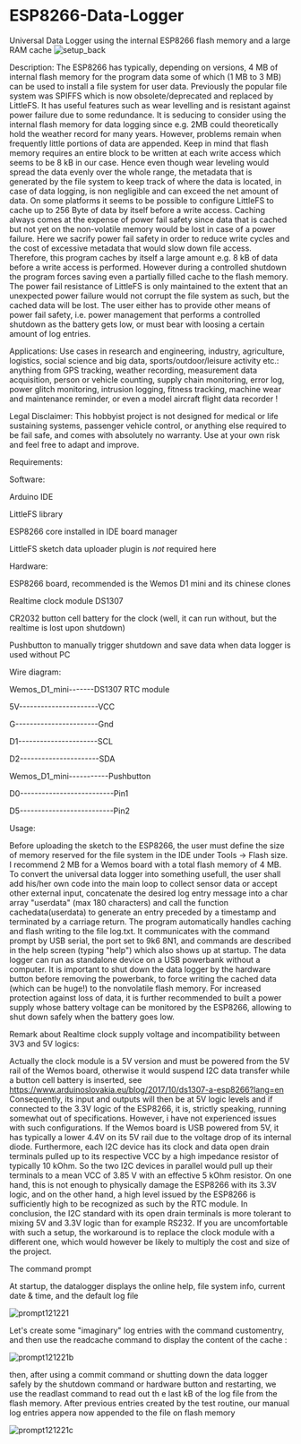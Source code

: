 # ESP8266-Data-Logger
Universal Data Logger using the internal ESP8266 flash memory and a large RAM cache
![setup_back](https://user-images.githubusercontent.com/96028811/145734998-5c2cf66e-1ac0-4642-8b1f-6f571b6b110a.jpg)

Description: 
The ESP8266 has typically, depending on versions, 4 MB of internal flash memory for the program data some of which (1 MB to 3 MB) can be used to install a file system for user data. Previously the popular file system was SPIFFS which is now obsolete/deprecated and replaced by LittleFS. It has useful features such as wear levelling and is resistant against power failure due to some redundance. It is seducing to consider using the internal flash memory for data logging since e.g. 2MB could theoretically hold the weather record for many years. However, problems remain when frequently little portions of data are appended. Keep in mind that flash memory requires an entire block to be written at each write access which seems to be 8 kB in our case. Hence even though wear leveling would spread the data evenly over the whole range, the metadata that is generated by the file system to keep track of where the data is located, in case of data logging, is non negligible and can exceed the net amount of data. On some platforms it seems to be possible to configure LittleFS to cache up to 256 Byte of data by itself before a write access. Caching always comes at the expense of power fail safety since data that is cached but not yet on the non-volatile memory would be lost in case of a power failure. Here we sacrify power fail safety in order to reduce write cycles and the cost of excessive metadata that would slow down file access. Therefore, this program caches by itself a large amount e.g. 8 kB of data before a write access is performed. However during a controlled shutdown the program forces saving even a partially filled cache to the flash memory. The power fail resistance of LittleFS is only maintained to the extent that an unexpected power failure would not corrupt the file system as such, but the cached data will be lost. The user either has to provide other means of power fail safety, i.e. power management that performs a controlled shutdown as the battery gets low, or must bear with loosing a certain amount of log entries.


Applications:
Use cases in research and engineering, industry, agriculture, logistics, social science and big data, sports/outdoor/leisure activity etc.: anything from GPS tracking, weather recording, measurement data acquisition, person or vehicle counting, supply chain monitoring, error log, power glitch monitoring, intrusion logging, fitness tracking, machine wear and maintenance reminder, or even a model aircraft flight data recorder ! 

Legal Disclaimer:
This hobbyist project is not designed for medical or life sustaining systems, passenger vehicle control, or anything else required to be fail safe, and comes with absolutely no warranty. Use at your own risk and feel free to adapt and improve.



Requirements:

Software:

Arduino IDE

LittleFS library

ESP8266 core installed in IDE board manager

LittleFS sketch data uploader plugin is *not* required here


Hardware:

ESP8266 board, recommended is the Wemos D1 mini and its chinese clones

Realtime clock module DS1307

CR2032 button cell battery for the clock (well, it can run without, but the realtime is lost upon shutdown)

Pushbutton to manually trigger shutdown and save data when data logger is used without PC



Wire diagram:

Wemos_D1_mini-------DS1307 RTC module

5V----------------------VCC

G-----------------------Gnd

D1----------------------SCL

D2----------------------SDA



Wemos_D1_mini-----------Pushbutton

D0--------------------------Pin1

D5--------------------------Pin2




Usage:

Before uploading the sketch to the ESP8266, the user must define the size of memory reserved for the file system in the IDE under Tools -> Flash size. I recommend 2 MB for a Wemos board with a total flash memory of 4 MB. To convert the universal data logger into something usefull, the user shall add his/her own code into the main loop to collect sensor data or accept other external input, concatenate the desired log entry message into a char array "userdata" (max 180 characters) and call the function cachedata(userdata) to generate an entry preceded by a timestamp and terminated by a carriage return. The program automatically handles caching and flash writing to the file log.txt. It communicates with the command prompt by USB serial, the port set to 9k6 8N1, and commands are described in the help screen (typing "help") which also shows up at startup. The data logger can run as standalone device on a USB powerbank without a computer. It is important to shut down the data logger by the hardware button before removing the powerbank, to force writing the cached data (which can be huge!) to the nonvolatile flash memory. For increased protection against loss of data, it is further recommended to built a power supply whose battery voltage can be monitored by the ESP8266, allowing to shut down safely when the battery goes low.



Remark about Realtime clock supply voltage and incompatibility between 3V3 and 5V logics:

Actually the clock module is a 5V version and must be powered from the 5V rail of the Wemos board, otherwise it would suspend I2C data transfer while a button cell battery is inserted, see 
https://www.arduinoslovakia.eu/blog/2017/10/ds1307-a-esp8266?lang=en
Consequently, its input and outputs will then be at 5V logic levels and if connected to the 3.3V logic of the ESP8266, it is, strictly speaking, running somewhat out of specifications. However, i have not experienced issues with such configurations. If the Wemos board is USB powered from 5V, it has typically a lower 4.4V on its 5V rail due to the voltage drop of its internal diode. Furthermore, each I2C device has its clock and data open drain terminals pulled up to its respective VCC by a high impedance resistor of typically 10 kOhm. So the two I2C devices in parallel would pull up their terminals to a mean VCC of 3.85 V with an effective 5 kOhm resistor. On one hand, this is not enough to physically damage the ESP8266 with its 3.3V logic, and on the other hand, a high level issued by the ESP8266 is sufficiently high to be recognized as such by the RTC module. In conclusion, the I2C standard with its open drain terminals is more tolerant to mixing 5V and 3.3V logic than for example RS232. If you are uncomfortable with such a setup, the workaround is to replace the clock module with a different one, which would however be likely to multiply the cost and size of the project.


The command prompt

At startup, the datalogger displays the online help, file system info, current date & time, and the default log file

![prompt121221](https://user-images.githubusercontent.com/96028811/145735130-c634efa3-21e9-4235-97d1-0d8d52dd30a0.jpg)

Let's create some "imaginary" log entries with the command customentry, and then use the readcache command to display the content of the cache :

![prompt121221b](https://user-images.githubusercontent.com/96028811/145735168-b6a3b619-f018-4ca3-afab-6ffb83478159.jpg)

then, after using a commit command or shutting down the data logger safely by the shutdown command or hardware button and restarting, we use the readlast command to read out th e last kB of the log file from the flash memory. After previous entries created by the test routine, our manual log entries appera now appended to the file on flash memory

![prompt121221c](https://user-images.githubusercontent.com/96028811/145735253-ce5c6582-6c96-4d40-8bd2-7504c6ff93a4.jpg)




